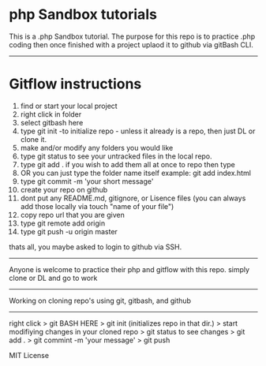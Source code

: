 # php Sandbox tutorials


This is a .php Sandbox tutorial. The purpose for this repo is to practice   .php coding then once finished with a project uplaod it to github via gitBash CLI. 

**************************
# Gitflow instructions

1. find or start your local project
2. right click in folder
3. select gitbash here
4. type git init -to initialize repo - unless it already is a repo, then just DL or clone it.
5. make and/or modify any folders you would like 
6. type git status to see your untracked files in the local repo.
7. type git add .   if you wish to add them all at once to repo then type 
8. OR you can just type the folder name itself example: git add index.html
9. type git commit -m 'your short message' 
10. create your repo on github
11. dont put any README.md, gitignore, or Lisence files (you can always add those locally via touch "name of your file")
12. copy repo url that you are given 
13. type git remote add origin <url>
14. type git push -u origin master

thats all, you maybe asked to login to github via SSH. 
********************************

Anyone is welcome to practice their php and gitflow with this repo.   simply clone or DL and go to work 

********************

Working on cloning repo's using git, gitbash, and github

*********************
right click > git BASH HERE > git init (initializes repo in that dir.) > start modifiying changes in your cloned repo > git status to see changes > git add . > git commint -m 'your message' > git push 

MIT License 